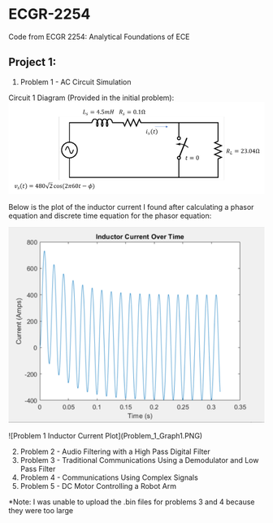 # ECGR-2254
Code from ECGR 2254: Analytical Foundations of ECE

## Project 1:
1. Problem 1 - AC Circuit Simulation

Circuit 1 Diagram (Provided in the initial problem):
![Problem 1 AC Circuit Diagram](Problem_1_Circuit.PNG)

Below is the plot of the inductor current I found after calculating a phasor equation and discrete time equation for the phasor equation:
<p align="center">
  <img src="Problem_1_Graph1.PNG">
</p>
![Problem 1 Inductor Current Plot](Problem_1_Graph1.PNG)

2. Problem 2 - Audio Filtering with a High Pass Digital Filter
3. Problem 3 - Traditional Communications Using a Demodulator and Low Pass Filter
4. Problem 4 - Communications Using Complex Signals
5. Problem 5 - DC Motor Controlling a Robot Arm

*Note: I was unable to upload the .bin files for problems 3 and 4 because they were too large
